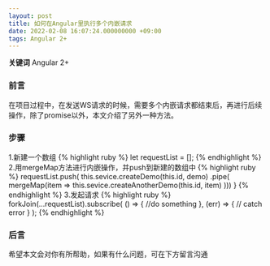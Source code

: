```yaml
---
layout: post
title: 如何在Angular里执行多个内嵌请求
date: 2022-02-08 16:07:24.000000000 +09:00
tags: Angular 2+
---
```


**关键词** Angular 2+

### 前言
在项目过程中，在发送WS请求的时候，需要多个内嵌请求都结束后，再进行后续操作，除了promise以外，本文介绍了另外一种方法。

### 步骤
1.新建一个数组
{% highlight ruby %}
let requestList = [];
{% endhighlight %}
2.用mergeMap方法进行内嵌操作，并push到新建的数组中
{% highlight ruby %}
 requestList.push(
    this.sevice.createDemo(this.id, demo)
      .pipe(
        mergeMap(item =>
          this.sevice.createAnotherDemo(this.id, item)
        )))
  }
{% endhighlight %}
3.发起请求
{% highlight ruby %}
 forkJoin(...requestList).subscribe(
  () => {
    //do something
  },
  (err) => {
    // catch error
  }
);
{% endhighlight %}

### 后言
希望本文会对你有所帮助，如果有什么问题，可在下方留言沟通